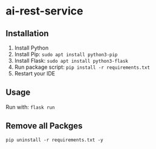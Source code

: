 # ai-rest-service

## Installation

1. Install Python
2. Install Pip: ```sudo apt install python3-pip```
3. Install Flask: ``sudo apt install python3-flask``
4. Run package script: ```pip install -r requirements.txt```
5. Restart your IDE

## Usage
Run with: ``flask run``

## Remove all Packges
```pip uninstall -r requirements.txt -y```